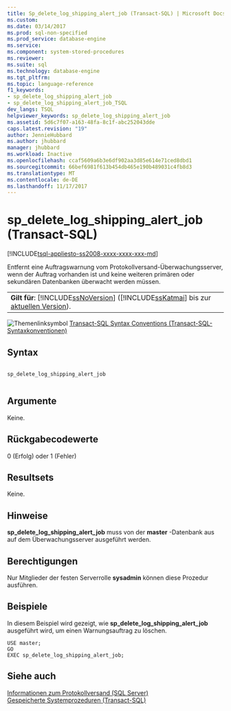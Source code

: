 ```yaml
---
title: Sp_delete_log_shipping_alert_job (Transact-SQL) | Microsoft Docs
ms.custom: 
ms.date: 03/14/2017
ms.prod: sql-non-specified
ms.prod_service: database-engine
ms.service: 
ms.component: system-stored-procedures
ms.reviewer: 
ms.suite: sql
ms.technology: database-engine
ms.tgt_pltfrm: 
ms.topic: language-reference
f1_keywords:
- sp_delete_log_shipping_alert_job
- sp_delete_log_shipping_alert_job_TSQL
dev_langs: TSQL
helpviewer_keywords: sp_delete_log_shipping_alert_job
ms.assetid: 5d6c7f07-a163-48fa-8c1f-abc252043dde
caps.latest.revision: "19"
author: JennieHubbard
ms.author: jhubbard
manager: jhubbard
ms.workload: Inactive
ms.openlocfilehash: ccaf5609a6b3e6df902aa3d85e614e71ced8dbd1
ms.sourcegitcommit: 66bef6981f613b454db465e190b489031c4fb8d3
ms.translationtype: MT
ms.contentlocale: de-DE
ms.lasthandoff: 11/17/2017
---
```

# <a name="spdeletelogshippingalertjob-transact-sql"></a>sp_delete_log_shipping_alert_job (Transact-SQL)
[!INCLUDE[tsql-appliesto-ss2008-xxxx-xxxx-xxx-md](../../includes/tsql-appliesto-ss2008-xxxx-xxxx-xxx-md.md)]

  Entfernt eine Auftragswarnung vom Protokollversand-Überwachungsserver, wenn der Auftrag vorhanden ist und keine weiteren primären oder sekundären Datenbanken überwacht werden müssen.  
  
||  
|-|  
|**Gilt für**: [!INCLUDE[ssNoVersion](../../includes/ssnoversion-md.md)] ([!INCLUDE[ssKatmai](../../includes/sskatmai-md.md)] bis zur [aktuellen Version](http://go.microsoft.com/fwlink/p/?LinkId=299658)).|  
  
 ![Themenlinksymbol](../../database-engine/configure-windows/media/topic-link.gif "Topic link icon") [Transact-SQL Syntax Conventions (Transact-SQL-Syntaxkonventionen)](../../t-sql/language-elements/transact-sql-syntax-conventions-transact-sql.md)  
  
## <a name="syntax"></a>Syntax  
  
```  
  
sp_delete_log_shipping_alert_job  
  
```  
  
## <a name="arguments"></a>Argumente  
 Keine.  
  
## <a name="return-code-values"></a>Rückgabecodewerte  
 0 (Erfolg) oder 1 (Fehler)  
  
## <a name="result-sets"></a>Resultsets  
 Keine.  
  
## <a name="remarks"></a>Hinweise  
 **sp_delete_log_shipping_alert_job** muss von der **master** -Datenbank aus auf dem Überwachungsserver ausgeführt werden.  
  
## <a name="permissions"></a>Berechtigungen  
 Nur Mitglieder der festen Serverrolle **sysadmin** können diese Prozedur ausführen.  
  
## <a name="examples"></a>Beispiele  
 In diesem Beispiel wird gezeigt, wie **sp_delete_log_shipping_alert_job** ausgeführt wird, um einen Warnungsauftrag zu löschen.  
  
```  
USE master;  
GO  
EXEC sp_delete_log_shipping_alert_job;  
```  
  
## <a name="see-also"></a>Siehe auch  
 [Informationen zum Protokollversand &#40;SQL Server&#41;](../../database-engine/log-shipping/about-log-shipping-sql-server.md)   
 [Gespeicherte Systemprozeduren &#40;Transact-SQL&#41;](../../relational-databases/system-stored-procedures/system-stored-procedures-transact-sql.md)  
  
  
